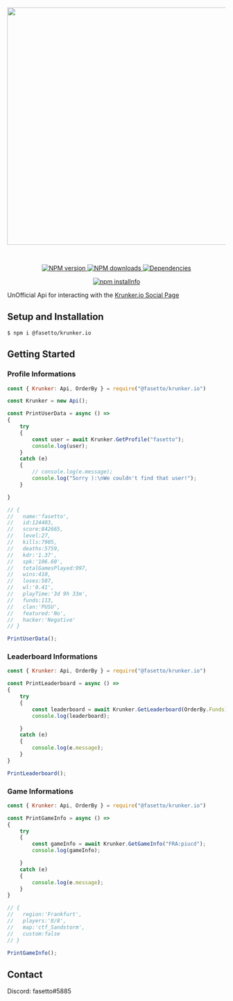 <div align="center">
	<br>
  	<p>
		<a href="https://krunker.io"><img src="https://i.imgur.com/qvTc8OA.png" width="546"></a>
  	</p>
  	<br>
  	<p>
		<a href="https://www.npmjs.com/package/@fasetto/krunker.io">
			<img src="https://img.shields.io/npm/v/@fasetto/krunker.io.svg?maxAge=3600" alt="NPM version">
		</a>
		<a href="https://www.npmjs.com/package/@fasetto/krunker.io">
			<img src="https://img.shields.io/npm/dt/@fasetto/krunker.io.svg?maxAge=3600" alt="NPM downloads">
		</a>
		<a href="https://david-dm.org/fasetto/krunker.io">
			<img src="https://img.shields.io/david/fasetto/krunker.io.svg?maxAge=3600" alt="Dependencies">
		</a>
	</p>
  	<p>
		<a href="https://nodei.co/npm/@fasetto/krunker.io/">
			<img src="https://nodei.co/npm/@fasetto/krunker.io.png?downloads=true&stars=true" alt="npm installnfo">
		</a>
  	</p>
</div>

UnOfficial Api for interacting with the [Krunker.io Social Page](https://krunker.io/social.html)

## Setup and Installation

```
$ npm i @fasetto/krunker.io
```

## Getting Started

### Profile Informations
```js
const { Krunker: Api, OrderBy } = require("@fasetto/krunker.io")

const Krunker = new Api();

const PrintUserData = async () =>
{
    try
    {
        const user = await Krunker.GetProfile("fasetto");
        console.log(user);
    }
    catch (e)
    {
        // console.log(e.message);
        console.log("Sorry ):\nWe couldn't find that user!");
    }

}

// {
//   name:'fasetto',
//   id:124403,
//   score:842665,
//   level:27,
//   kills:7905,
//   deaths:5759,
//   kdr:'1.37',
//   spk:'106.60',
//   totalGamesPlayed:997,
//   wins:410,
//   loses:587,
//   wl:'0.41',
//   playTime:'3d 9h 33m',
//   funds:113,
//   clan:'PUSU',
//   featured:'No',
//   hacker:'Negative'
// }

PrintUserData();
```

### Leaderboard Informations
```js
const { Krunker: Api, OrderBy } = require("@fasetto/krunker.io")

const PrintLeaderboard = async () =>
{
    try
    {
        const leaderboard = await Krunker.GetLeaderboard(OrderBy.Funds)
        console.log(leaderboard);

    }
    catch (e)
    {
        console.log(e.message);
    }
}

PrintLeaderboard();
```

### Game Informations
```js
const { Krunker: Api, OrderBy } = require("@fasetto/krunker.io")

const PrintGameInfo = async () =>
{
    try
    {
        const gameInfo = await Krunker.GetGameInfo("FRA:piucd");
        console.log(gameInfo);

    }
    catch (e)
    {
        console.log(e.message);
    }
}

// {
//   region:'Frankfurt',
//   players:'8/8',
//   map:'ctf_Sandstorm',
//   custom:false
// }

PrintGameInfo();
```


## Contact

Discord: fasetto#5885
